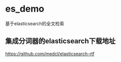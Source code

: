 # es_demo
基于elasticsearch的全文检索

## 集成分词器的elasticsearch下载地址
https://github.com/medcl/elasticsearch-rtf